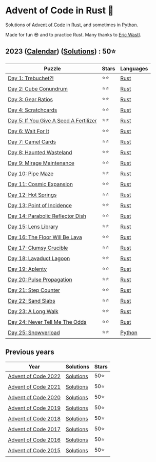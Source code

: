 # Advent of Code in Rust 🦀

Solutions of [Advent of Code](https://adventofcode.com/) in [Rust](https://www.rust-lang.org), and sometimes in [Python](https://www.python.org/).

Made for fun 😎 and to practice Rust. Many thanks to [Eric Wastl](https://twitter.com/ericwastl).

## 2023 ([Calendar](https://adventofcode.com/2023)) ([Solutions](2023/)) : 50⭐

Puzzle                                                                  | Stars | Languages
----------------------------------------------------------------------- | ----- | -----------
[Day 1: Trebuchet?!](https://adventofcode.com/2023/day/1)               | ⭐⭐  | [Rust](2023/day1/day1.rs)
[Day 2: Cube Conundrum](https://adventofcode.com/2023/day/2)            | ⭐⭐  | [Rust](2023/day2/day2.rs)
[Day 3: Gear Ratios](https://adventofcode.com/2023/day/3)               | ⭐⭐  | [Rust](2023/day3/day3.rs)
[Day 4: Scratchcards](https://adventofcode.com/2023/day/4)              | ⭐⭐  | [Rust](2023/day4/day4.rs)
[Day 5: If You Give A Seed A Fertilizer](https://adventofcode.com/2023/day/5) | ⭐⭐  | [Rust](2023/day5/day5.rs)
[Day 6: Wait For It](https://adventofcode.com/2023/day/6)               | ⭐⭐  | [Rust](2023/day6/day6.rs)
[Day 7: Camel Cards](https://adventofcode.com/2023/day/7)               | ⭐⭐  | [Rust](2023/day7/day7.rs)
[Day 8: Haunted Wasteland](https://adventofcode.com/2023/day/8)         | ⭐⭐  | [Rust](2023/day8/day8.rs)
[Day 9: Mirage Maintenance](https://adventofcode.com/2023/day/9)        | ⭐⭐  | [Rust](2023/day9/day9.rs)
[Day 10: Pipe Maze](https://adventofcode.com/2023/day/10)               | ⭐⭐  | [Rust](2023/day10/day10.rs)
[Day 11: Cosmic Expansion](https://adventofcode.com/2023/day/11)        | ⭐⭐  | [Rust](2023/day11/day11.rs)
[Day 12: Hot Springs](https://adventofcode.com/2023/day/12)             | ⭐⭐  | [Rust](2023/day12/day12.rs)
[Day 13: Point of Incidence](https://adventofcode.com/2023/day/13)      | ⭐⭐  | [Rust](2023/day13/day13.rs)
[Day 14: Parabolic Reflector Dish](https://adventofcode.com/2023/day/14) | ⭐⭐  | [Rust](2023/day14/day14.rs)
[Day 15: Lens Library](https://adventofcode.com/2023/day/15)            | ⭐⭐  | [Rust](2023/day15/day15.rs)
[Day 16: The Floor Will Be Lava](https://adventofcode.com/2023/day/16)  | ⭐⭐  | [Rust](2023/day16/day16.rs)
[Day 17: Clumsy Crucible](https://adventofcode.com/2023/day/17)         | ⭐⭐  | [Rust](2023/day17/day17.rs)
[Day 18: Lavaduct Lagoon](https://adventofcode.com/2023/day/18)         | ⭐⭐  | [Rust](2023/day18/day18.rs)
[Day 19: Aplenty](https://adventofcode.com/2023/day/19)                 | ⭐⭐  | [Rust](2023/day19/day19.rs)
[Day 20: Pulse Propagation](https://adventofcode.com/2023/day/20)       | ⭐⭐  | [Rust](2023/day20/day20.rs)
[Day 21: Step Counter](https://adventofcode.com/2023/day/21)            | ⭐⭐  | [Rust](2023/day21/day21.rs)
[Day 22: Sand Slabs](https://adventofcode.com/2023/day/22)              | ⭐⭐  | [Rust](2023/day22/day22.rs)
[Day 23: A Long Walk](https://adventofcode.com/2023/day/23)             | ⭐⭐  | [Rust](2023/day23/day23.rs)
[Day 24: Never Tell Me The Odds](https://adventofcode.com/2023/day/24)  | ⭐⭐  | [Rust](2023/day24/day24.rs)
[Day 25: Snowverload](https://adventofcode.com/2023/day/25)             | ⭐⭐  | [Python](2023/day25/day25.py)

## Previous years

Year                                                 | Solutions                   | Stars
---------------------------------------------------- | --------------------------- | -----
[Advent of Code 2022](https://adventofcode.com/2022) | [Solutions](2022/README.md) | 50⭐
[Advent of Code 2021](https://adventofcode.com/2021) | [Solutions](2021/README.md) | 50⭐
[Advent of Code 2020](https://adventofcode.com/2020) | [Solutions](2020/README.md) | 50⭐
[Advent of Code 2019](https://adventofcode.com/2019) | [Solutions](2019/README.md) | 50⭐
[Advent of Code 2018](https://adventofcode.com/2018) | [Solutions](2018/README.md) | 50⭐
[Advent of Code 2017](https://adventofcode.com/2017) | [Solutions](2017/README.md) | 50⭐
[Advent of Code 2016](https://adventofcode.com/2016) | [Solutions](2016/README.md) | 50⭐
[Advent of Code 2015](https://adventofcode.com/2015) | [Solutions](2015/README.md) | 50⭐

